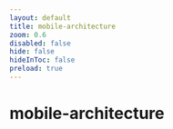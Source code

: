 ```yaml
---
layout: default 
title: mobile-architecture  
zoom: 0.6   
disabled: false 
hide: false 
hideInToc: false    
preload: true   
---
```



# mobile-architecture   
